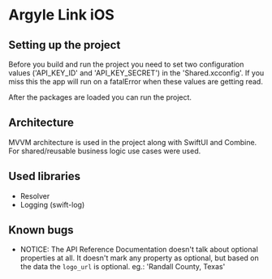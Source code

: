 # Argyle Link iOS

## Setting up the project

Before you build and run the project you need to set two configuration values ('API_KEY_ID' and 'API_KEY_SECRET') in the 'Shared.xcconfig'. If you miss this the app will run on a fatalError when these values are getting read.

After the packages are loaded you can run the project.

## Architecture

MVVM architecture is used in the project along with SwiftUI and Combine. For shared/reusable business logic use cases were used.

## Used libraries

- Resolver
- Logging (swift-log)

## Known bugs

- NOTICE: The API Reference Documentation doesn't talk about optional properties at all. It doesn't mark any property as optional, but based on the data the `logo_url` is optional. eg.: 'Randall County, Texas'

